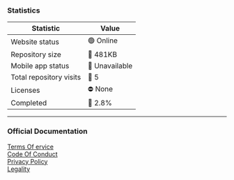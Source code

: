 ### Statistics
| Statistic | Value |
|----------|----------|
| Website status   | 🟢 Online   |
| Repository size   | 📁 481KB   |
| Mobile app status   | 📵 Unavailable   |
| Total repository visits   | 👀 5   |
| Licenses   | ⛔ None  |
| Completed   | 🔢 2.8%  |

---

### Official Documentation
[Terms Of ervice](https://google.com/404)  
[Code Of Conduct](https://google.com/404)  
[Privacy Policy](https://google.com/404)  
[Legality](https://google.com/404)  
